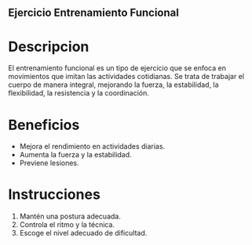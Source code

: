## Ejercicio Entrenamiento Funcional

# Descripcion
El entrenamiento funcional es un tipo de ejercicio que se enfoca en movimientos que imitan las actividades cotidianas. Se trata de trabajar el cuerpo de manera integral, mejorando la fuerza, la estabilidad, la flexibilidad, la resistencia y la coordinación.


# Beneficios
- Mejora el rendimiento en actividades diarias.
- Aumenta la fuerza y la estabilidad.
- Previene lesiones.

# Instrucciones
1. Mantén una postura adecuada.
2. Controla el ritmo y la técnica.
3. Escoge el nivel adecuado de dificultad.